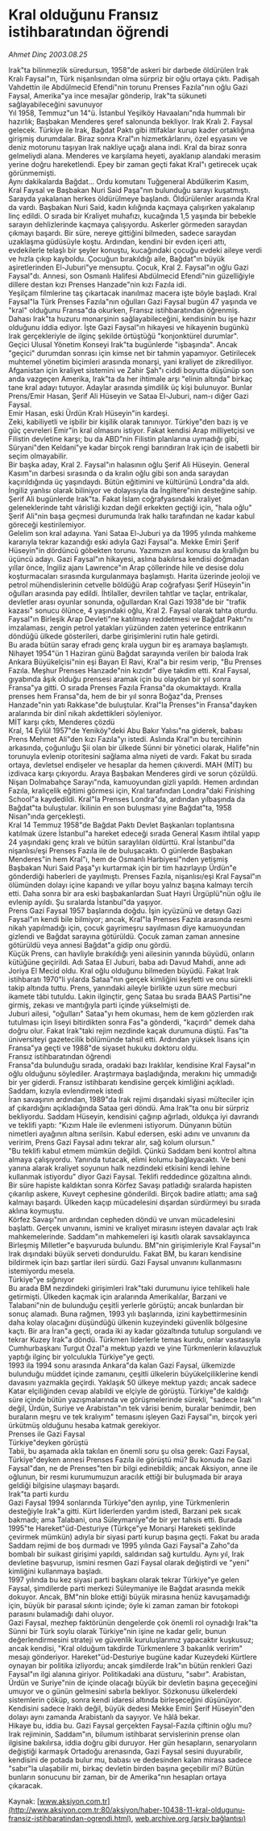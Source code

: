 # Kral olduğunu Fransız istihbaratından öğrendi

*Ahmet Dinç 2003.08.25*

<div class="news-detail-text-todays">
 <div>
 </div>
 <div>
 </div>
 <div id="newsSpot">
  <font class="detail-spot">
   Irak"ta bilinmezlik süredursun, 1958"de askeri  bir darbede öldürülen Irak Kralı Faysal"ın, Türk nişanlısından olma sürpriz bir oğlu ortaya çıktı. Padişah Vahdettin ile Abdülmecid Efendi"nin torunu Prenses Fazıla"nın oğlu Gazi Faysal, Amerika"ya ince mesajlar gönderip, Irak"ta sükuneti sağlayabileceğini savunuyor
  </font>
 </div>
 <div id="newsText">
  <font class="detail-text">
   Yıl 1958, Temmuz"un 14"ü. İstanbul Yeşilköy Havaalanı"nda hummalı bir hazırlık; Başbakan Menderes şeref salonunda bekliyor. Irak Kralı 2. Faysal gelecek. Türkiye ile Irak, Bağdat Paktı gibi ittifaklar kurup kader ortaklığına girişmiş durumdalar. Biraz sonra Kral"ın hizmetkârlarını, özel eşyasını ve deniz motorunu taşıyan Irak nakliye uçağı alana indi. Kral da biraz sonra gelmeliydi alana. Menderes ve karşılama heyeti, ayaklanıp alandaki merasim yerine doğru hareketlendi. Epey bir zaman geçti fakat Kral"ı getirecek uçak görünmemişti.
   <br/>
   Aynı dakikalarda Bağdat... Ordu komutanı Tuğgeneral Abdülkerim Kasım, Kral Faysal ve Başbakan Nuri Said Paşa"nın bulunduğu sarayı kuşatmıştı. Sarayda yakalanan herkes öldürülmeye başlandı. Öldürülenler arasında Kral da vardı. Başbakan Nuri Said, kadın kılığında kaçmaya çalışırken yakalanıp linç edildi. O sırada bir Kraliyet muhafızı, kucağında 1,5 yaşında bir bebekle sarayın dehlizlerinde kaçmaya çalışıyordu. Askerler görmeden saraydan çıkmayı başardı. Bir süre, nereye gittiğini bilmeden, sadece saraydan uzaklaşma güdüsüyle koştu. Ardından, kendini bir evden içeri attı, evdekilerle telaşlı bir şeyler konuştu, kucağındaki çocuğu evdeki aileye verdi ve hızla çıkıp kayboldu.  Çocuğun bırakıldığı aile, Bağdat"ın büyük aşiretlerinden El-Juburi"ye mensuptu. Çocuk, Kral 2. Faysal"ın oğlu Gazi Faysal"dı. Annesi, son Osmanlı Halifesi Abdülmecid Efendi"nin güzelliğiyle dillere destan kızı Prenses Hanzade"nin kızı Fazıla idi.
   <br/>
   Yeşilçam filmlerine taş çıkartacak inanılmaz macera işte böyle başladı. Kral Faysal"la Türk Prenses Fazıla"nın oğulları Gazi Faysal bugün 47 yaşında ve "kral" olduğunu Fransa"da okurken, Fransız istihbaratından öğrenmiş. Dahası Irak"ta huzuru monarşinin sağlayabileceğini, kendisinin bu işe hazır olduğunu iddia ediyor. İşte Gazi Faysal"ın hikayesi ve hikayenin bugünkü Irak gerçekleriyle de ilginç şekilde örtüştüğü "konjonktürel durumlar".
   <br/>
   Geçici Ulusal Yönetim Konseyi Irak"ta bugünlerde "işbaşında". Ancak "geçici" durumdan sonrası için kimse net bir tahmin yapamıyor. Getirilecek muhtemel yönetim biçimleri arasında monarşi, yani kraliyet de zikrediliyor. Afganistan için kraliyet sistemini ve Zahir Şah"ı ciddi boyutta düşünüp son anda vazgeçen Amerika, Irak"ta da her ihtimale arşı "elinin altında" birkaç tane kral adayı tutuyor. Adaylar arasında şimdilik üç kişi bulunuyor. Bunlar Prens/Emir Hasan, Şerif Ali Hüseyin ve Sataa El-Juburi, nam-ı diğer Gazi Faysal.
   <br/>
   Emir Hasan, eski Ürdün Kralı Hüseyin"in kardeşi.
   <br/>
   Zeki, kabiliyetli ve işbilir bir kişilik olarak tanınıyor. Türkiye"den bazı iş ve güç çevreleri Emir"in kral olmasını istiyor. Fakat kendisi Arap milliyetçisi ve Filistin devletine karşı; bu da ABD"nin Filistin planlarına uymadığı gibi, Süryani"den Keldani"ye kadar birçok rengi barındıran Irak için de isabetli bir seçim olmayabilir.
   <br/>
   Bir başka aday, Kral 2. Faysal"ın halasının oğlu Şerif Ali Hüseyin. General Kasım"ın darbesi sırasında o da kralın oğlu gibi son anda saraydan kaçırıldığında üç yaşındaydı. Bütün eğitimini ve kültürünü Londra"da aldı. İngiliz yanlısı olarak biliniyor ve dolayısıyla da İngiltere"nin desteğine sahip. Şerif Ali bugünlerde Irak"ta. Fakat İslam coğrafyasındaki kraliyet geleneklerinde taht vârisliği kızdan değil erkekten geçtiği için, "hala oğlu" Şerif Ali"nin başa geçmesi durumunda Irak halkı tarafından ne kadar kabul göreceği kestirilemiyor.
   <br/>
   Gelelim son kral adayına. Yani Sataa El-Juburi ya da 1995 yılında mahkeme kararıyla tekrar kazandığı eski adıyla Gazi Faysal"a. Mekke Emiri Şerif Hüseyin"in dördüncü göbekten torunu. Yazımızın asıl konusu da krallığın bu üçüncü adayı.  Gazi Faysal"ın hikayesi, aslına bakılırsa kendisi doğmadan yıllar önce, İngiliz ajanı Lawrence"ın Arap çöllerinde hile ve desise dolu koşturmacaları sırasında kurgulanmaya başlamıştı. Harita üzerinde jeoloji ve petrol mühendislerinin cetvelle böldüğü Arap coğrafyası Şerif Hüseyin"in oğulları arasında pay edildi. İhtilaller, devrilen tahtlar ve taçlar, entrikalar, devletler arası oyunlar sonunda, oğullardan Kral Gazi 1938"de bir "trafik kazası" sonucu ölünce, 4 yaşındaki oğlu, Kral 2. Faysal olarak tahta oturdu.  Faysal"ın Birleşik Arap Devleti"ne katılmayı reddetmesi ve Bağdat Paktı"nı imzalaması, zengin petrol yatakları yüzünden zaten yeterince entrikanın döndüğü ülkede gösterileri, darbe girişimlerini rutin hale getirdi.
   <br/>
   Bu arada bütün saray efradı genç krala uygun bir eş aramaya başlamıştı. Nihayet 1954"ün 1 Haziran günü Bağdat sarayında verilen bir baloda Irak Ankara Büyükelçisi"nin eşi Bayan El Ravi, Kral"a bir resim verip, "Bu Prenses Fazıla. Meşhur Prenses Hanzade"nin kızıdır" diye takdim etti. Kral Faysal, gıyabında âşık olduğu prensesi aramak için bu olaydan bir yıl sonra Fransa"ya gitti. O sırada Prenses Fazıla Fransa"da okumaktaydı. Kralla prenses hem Fransa"da, hem de bir yıl sonra Boğaz"da, Prenses Hanzade"nin yatı Rakkase"de buluştular. Kral"la Prenses"in Fransa"dayken aralarında bir dinî nikah akdettikleri söyleniyor.
   <br/>
   MİT karşı çıktı, Menderes çözdü
   <br/>
   Kral, 14 Eylül 1957"de Yeniköy"deki Abu Bakır Yalısı"na giderek, babası Prens Mehmet Ali"den kızı Fazıla"yı istedi. Aslında Kral"ın bu tercihinin arkasında, çoğunluğu Şii olan bir ülkede Sünni bir yönetici olarak, Halife"nin torunuyla evlenip otoritesini sağlama alma niyeti de vardı. Fakat bu sırada ortaya, devletsel endişeler ve hesaplar da hemen çıkıverdi. MAH (MİT) bu izdivaca karşı çıkıyordu. Araya Başbakan Menderes girdi ve sorun çözüldü. Nişan Dolmabahçe Sarayı"nda, kamuoyundan gizli yapıldı. Hemen ardından Fazıla, kraliçelik eğitimi görmesi için, Kral tarafından Londra"daki Finishing School"a kaydedildi. Kral"la Prenses Londra"da, ardından yılbaşında da Bağdat"ta buluştular. İkilinin en son buluşması yine Bağdat"ta, 1958 Nisan"ında gerçekleşti.
   <br/>
   Kral 14 Temmuz 1958"de Bağdat Paktı Devlet Başkanları toplantısına katılmak üzere İstanbul"a hareket edeceği sırada General Kasım ihtilal yapıp 24 yaşındaki genç kralı ve bütün saraylıları öldürttü. Kral İstanbul"da nişanlısı/eşi Prenses Fazıla ile de buluşacaktı. O günlerde Başbakan Menderes"in hem Kral"ı, hem de Osmanlı Harbiyesi"nden yetişmiş Başbakan Nuri Said Paşa"yı kurtarmak için bir tim hazırlayıp Ürdün"e gönderdiği haberleri de yayılmıştı.  Prenses Fazıla, nişanlısı/eşi Kral Faysal"ın ölümünden dolayı içine kapandı ve yıllar boyu yalnız başına kalmayı tercih etti. Daha sonra bir ara eski başbakanlardan Suat Hayri Ürgüplü"nün oğlu ile evlenip ayıldı. Şu sıralarda İstanbul"da yaşıyor.
   <br/>
   Prens Gazi Faysal 1957 başlarında doğdu. İşin içyüzünü ve detayı Gazi Faysal"ın kendi bile bilmiyor; ancak, Kral"la Prenses Fazıla arasında resmi nikah yapılmadığı için, çocuk gayrimeşru sayılmasın diye kamuoyundan gizlendi ve Bağdat sarayına götürüldü. Çocuk zaman zaman annesine götürüldü veya annesi Bağdat"a gidip onu gördü.
   <br/>
   Küçük Prens, can havliyle bırakıldığı yeni ailesinin yanında büyüdü, onların kütüğüne geçirildi. Adı Sataa El Juburi, baba adı Davud Mahdi, anne adı Joriya El Mecid oldu. Kral oğlu olduğunu bilmeden büyüdü. Fakat Irak istihbaratı 1970"li yılarda Sataa"nın gerçek kimliğini keşfetti ve onu sürekli takip altında tuttu. Prens, yanındaki aileyle birlikte uzun süre mecburi ikamete tâbi tutuldu. Lakin ilginçtir, genç Sataa bu sırada BAAS Partisi"ne girmiş, zekası ve mantığıyla parti içinde yükselmişti de.
   <br/>
   Juburi ailesi, "oğulları" Sataa"yı hem okuması, hem de kem gözlerden ırak tutulması için liseyi bitirdikten sonra Fas"a gönderdi, "kaçırdı" demek daha doğru olur. Fakat Irak"taki rejim nezdinde kaçak durumuna düştü. Fas"ta üniversiteyi gazetecilik bölümünde tahsil etti. Ardından yüksek lisans için Fransa"ya geçti ve 1988"de siyaset hukuku doktoru oldu.
   <br/>
   Fransız istihbaratından öğrendi
   <br/>
   Fransa"da bulunduğu sırada, oradaki bazı Iraklılar, kendisine Kral Faysal"ın oğlu olduğunu söylediler. Araştırmaya başladığında, merakını hiç ummadığı bir yer giderdi. Fransız istihbaratı kendisine gerçek kimliğini açıkladı.
   <br/>
   Saddam, kızıyla evlendirmek istedi
   <br/>
   İran savaşının ardından, 1989"da Irak rejimi dışarıdaki siyasi mülteciler için af çıkardığını açıkladığında Sataa geri döndü. Ama Irak"ta onu bir sürpriz bekliyordu. Saddam Hüseyin, kendisini çağırıp ağırladı, oldukça iyi davrandı ve teklifi yaptı: "Kızım Hale ile evlenmeni istiyorum. Dünyanın bütün nimetleri ayağının altına serilsin. Kabul edersen, eski adını ve unvanını da veririm, Prens Gazi Faysal adını tekrar alır, sağ kolum olursun."
   <br/>
   "Bu teklifi kabul etmem mümkün değildi. Çünkü Saddam beni kontrol altına almaya çalışıyordu. Yanında tutacak, elimi kolumu bağlayacaktı. Ve beni yanına alarak kraliyet soyunun halk nezdindeki etkisini kendi lehine kullanmak istiyordu" diyor Gazi Faysal. Teklifi reddedince gözaltına alındı. Bir süre hapiste kaldıktan sonra Körfez Savaşı patladığı sıralarda hapisten çıkarılıp askere, Kuveyt cephesine gönderildi. Birçok badire atlattı; ama sağ kalmayı başardı. Ülkeden kaçıp mücadelesini dışardan sürdürmeyi bu sırada aklına koymuştu.
   <br/>
   Körfez Savaşı"nın ardından cepheden döndü ve unvan mücadelesini başlattı. Gerçek unvanını, ismini ve kraliyet mirasını isteyen davalar açtı Irak mahkemelerinde. Saddam"ın mahkemeleri işi kasıtlı olarak savsaklayınca Birleşmiş Milletler"e başvuruda bulundu. BM"nin girişimleriyle Kral Faysal"ın Irak dışındaki büyük serveti donduruldu. Fakat BM, bu kararı kendisine bildirmek için bazı şartlar ileri sürdü. Gazi Faysal unvanını kullanmasını istemiyordu mesela.
   <br/>
   Türkiye"ye sığınıyor
   <br/>
   Bu arada BM nezdindeki girişimleri Irak"taki durumunu iyice tehlikeli hale getirmişti. Ülkeden kaçmak için aralarında Amerikalılar, Barzani ve Talabani"nin de bulunduğu çeşitli yerlerle görüştü; ancak bunlardan bir sonuç alamadı. Buna rağmen, 1993 yılı başlarında, izini kaybettirmesinin daha kolay olacağını düşündüğü ülkenin kuzeyindeki güvenlik bölgesine kaçtı. Bir ara İran"a geçti, orada iki ay kadar gözaltında tutulup sorgulandı ve tekrar Kuzey Irak"a döndü. Türkmen liderlerle temas kurdu, onlar vasıtasıyla Cumhurbaşkanı Turgut Özal"a mektup yazdı ve yine Türkmenlerin kılavuzluk yaptığı ilginç bir yolculukla Türkiye"ye geçti.
   <br/>
   1993 ila 1994 sonu arasında Ankara"da kalan Gazi Faysal, ülkemizde bulunduğu müddet içinde zamanını, çeşitli ülkelerin büyükelçiliklerine kendi davasını yazmakla geçirdi. Yaklaşık 50 ülkeye mektup yazdı; ancak sadece Katar elçiliğinden cevap alabildi ve elçiyle de görüştü. Türkiye"de kaldığı süre içinde bütün yazışmalarında ve görüşmelerinde sürekli, "sadece Irak"ın değil, Ürdün, Suriye ve Arabistan"ın tek vârisi benim, buralar benimdir, ben buraların meşru ve tek kralıyım" temasını işleyen Gazi Faysal"ın, birçok yeri ürkütmüş olduğunu hesaba katmak gerekiyor.
   <br/>
   Prenses ile Gazi Faysal
   <br/>
   Türkiye"deyken görüştü
   <br/>
   Tabii, bu aşamada akla takılan en önemli soru şu olsa gerek: Gazi Faysal, Türkiye"deyken annesi Prenses Fazıla ile görüştü mü? Bu konuda ne Gazi Faysal"dan, ne de Prenses"ten bir bilgi edinebildik; ancak Aksiyon, anne ile oğlunun, bir resmi kurumumuzun aracılık ettiği bir buluşmada bir araya geldiği bilgisine ulaşmayı başardı.
   <br/>
   Irak"ta parti kurdu
   <br/>
   Gazi Faysal 1994 sonlarında Türkiye"den ayrılıp, yine Türkmenlerin desteğiyle Irak"a gitti. Kürt liderlerden yardım istedi, Barzani pek sıcak bakmadı; ama Talabani, ona Süleymaniye"de bir yer tahsis etti. Burada 1995"te Hareket"üd-Desturiye (Türkçe"ye Monarşi Hareketi şeklinde çevirmek mümkün) adıyla bir siyasi parti kurup başına geçti. Fakat bu arada Saddam rejimi de boş durmadı ve 1995 yılında Gazi Faysal"a Zaho"da bombalı bir suikast girişimi yapıldı, saldırıdan sağ kurtuldu. Aynı yıl, Irak devletine başvurup, ismini resmen Gazi Faysal olarak değiştirdi ve "yeni" kimliğini kullanmaya başladı.
   <br/>
   1997 yılında bu kez siyasi parti başkanı olarak tekrar Türkiye"ye gelen Faysal, şimdilerde parti merkezi Süleymaniye ile Bağdat arasında mekik dokuyor. Ancak, BM"nin bloke ettiği büyük mirasına henüz kavuşamadığı için, büyük bir parasal sıkıntı içinde; öyle ki zaman zaman bir fotokopi parasını bulamadığı dahi oluyor.
   <br/>
   Gazi Faysal, mezhep faktörünün dengelerde çok önemli rol oynadığı Irak"ta Sünni bir Türk soylu olarak Türkiye"nin işine ne kadar gelir, bunun değerlendirmesini strateji ve güvenlik kuruluşlarımız yapacaktır kuşkusuz; ancak kendisi, "Kral olduğum takdirde Türkmenlere 3 bakanlık veririm" mesajı gönderiyor. Hareket"üd-Desturiye bugüne kadar Kuzeydeki Kürtlere oynayan bir politika izliyordu; ancak şimdilerde Irak"ın bütün renkleri Gazi Faysal"ın ilgi alanına giriyor. Politikadaki ana düsturu, "sabır". Arabistan, Ürdün ve Suriye"nin de içinde olacağı büyük bir devletin başına geçeceğini umuyor ve o günün gelmesini sabırla bekliyor. Sözkonusu ülkelerdeki sistemlerin çöküp, sonra kendi idaresi altında birleşeceğini düşünüyor. Kendisini sadece Iraklı değil, büyük dedesi Mekke Emiri Şerif Hüseyin"den dolayı aynı zamanda Arabistanlı da sayıyor. Ve hâlâ bekar.
   <br/>
   Hikaye bu, iddia bu. Gazi Faysal gerçekten Faysal-Fazıla çiftinin oğlu mu? Irak rejiminin, Saddam"ın, bilumum istihbarat servislerinin prense olan ilgisine bakılırsa, iddia doğru gibi duruyor. Her gün hesapların, senaryoların değiştiği karmaşık Ortadoğu arenasında, Gazi Faysal sesini duyurabilir, kendisini de potada bulur mu, babası ve dedesinden kalan mirasa sadece "sabır"la ulaşabilir mi, birkaç devletin birden başına geçebilir mi? Bütün bunların sonucunu bir zaman, bir de Amerika"nın hesapları ortaya çıkaracak.
   <br/>
  </font>
 </div>
 <div>
 </div>
 <div>
 </div>
</div>


Kaynak: [www.aksiyon.com.tr](http://www.aksiyon.com.tr:80/aksiyon/haber-10438-11-kral-oldugunu-fransiz-istihbaratindan-ogrendi.html), [web.archive.org (arşiv bağlantısı)](http://web.archive.org/web/20120620172328/http://www.aksiyon.com.tr:80/aksiyon/haber-10438-11-kral-oldugunu-fransiz-istihbaratindan-ogrendi.html)
